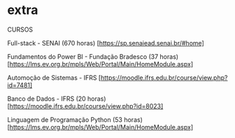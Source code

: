 # extra
CURSOS

Full-stack - SENAI (670 horas) [https://sp.senaiead.senai.br/#home]

Fundamentos do Power BI - Fundação Bradesco (37 horas) [https://lms.ev.org.br/mpls/Web/Portal/Main/HomeModule.aspx]

Automoção de Sistemas - IFRS [https://moodle.ifrs.edu.br/course/view.php?id=7481]

Banco de Dados - IFRS (20 horas) [https://moodle.ifrs.edu.br/course/view.php?id=8023]

Linguagem de Programação Python (53 horas) [https://lms.ev.org.br/mpls/Web/Portal/Main/HomeModule.aspx]
